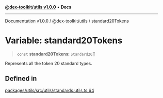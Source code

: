 [**@dex-toolkit/utils v1.0.0**](../README.md) • **Docs**

***

[Documentation v1.0.0](../../../packages.md) / [@dex-toolkit/utils](../README.md) / standard20Tokens

# Variable: standard20Tokens

> `const` **standard20Tokens**: `Standard20`[]

Represents all the token 20 standard types.

## Defined in

[packages/utils/src/utils/standards.utils.ts:64](https://github.com/niZmosis/dex-toolkit/blob/3d8b41b44787b30fbea5de3ab4737662ffb61bc8/packages/utils/src/utils/standards.utils.ts#L64)
